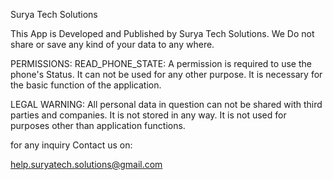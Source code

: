 Surya Tech Solutions

This App is Developed and Published by Surya Tech Solutions. We Do not share or save any kind of your data to any where.

PERMISSIONS: READ_PHONE_STATE: A permission is required to use the phone's Status. It can not be used for any other purpose. 
It is necessary for the basic function of the application.

LEGAL WARNING: All personal data in question can not be shared with third parties and companies. It is not stored in any way. It is not used for purposes other than application functions.

for any inquiry Contact us on:

help.suryatech.solutions@gmail.com
